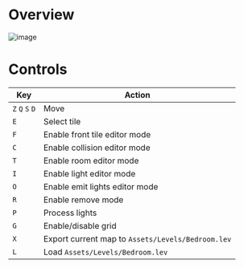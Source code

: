 # Overview

![image](https://github.com/user-attachments/assets/0fb2bf66-47a1-43fe-a85f-23cec207b999)

# Controls  

| Key | Action |
|-----|--------|
| `Z` `Q` `S` `D` | Move |
| `E` | Select tile |
| `F` | Enable front tile editor mode |
| `C` | Enable collision editor mode |
| `T` | Enable room editor mode |
| `I` | Enable light editor mode |
| `O` | Enable emit lights editor mode |
| `R` | Enable remove mode |
| `P` | Process lights |
| `G` | Enable/disable grid |
| `X` | Export current map to `Assets/Levels/Bedroom.lev` |
| `L` | Load `Assets/Levels/Bedroom.lev` |
